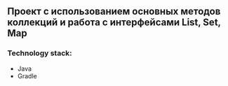 ## Проект с использованием основных методов коллекций и работа с интерфейсами List, Set, Map
### Technology stack:
- Java
- Gradle